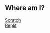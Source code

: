 ## Where am I?
[Scratch](https:/scratch.mit.edu/users/ninjamar)  
[Replit](https://replit.com/@ninjamar)
